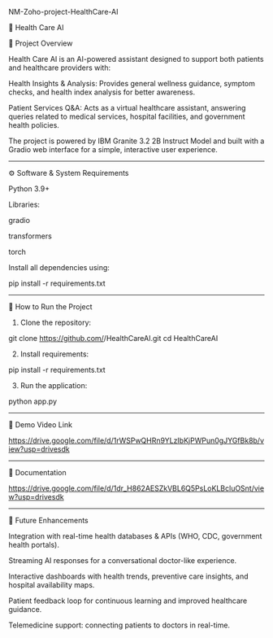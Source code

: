 NM-Zoho-project-HealthCare-AI

🏥 Health Care AI

📌 Project Overview

Health Care AI is an AI-powered assistant designed to support both patients and healthcare providers with:

Health Insights & Analysis: Provides general wellness guidance, symptom checks, and health index analysis for better awareness.

Patient Services Q&A: Acts as a virtual healthcare assistant, answering queries related to medical services, hospital facilities, and government health policies.


The project is powered by IBM Granite 3.2 2B Instruct Model and built with a Gradio web interface for a simple, interactive user experience.


---

⚙️ Software & System Requirements

Python 3.9+

Libraries:

gradio

transformers

torch



Install all dependencies using:

pip install -r requirements.txt


---

🚀 How to Run the Project

1. Clone the repository:

git clone https://github.com/<your-username>/HealthCareAI.git
cd HealthCareAI


2. Install requirements:

pip install -r requirements.txt


3. Run the application:

python app.py




---

🎥 Demo Video Link

https://drive.google.com/file/d/1rWSPwQHRn9YLzIbKjPWPun0gJYGfBk8b/view?usp=drivesdk

---

📑 Documentation

https://drive.google.com/file/d/1dr_H862AESZkVBL6Q5PsLoKLBcluOSnt/view?usp=drivesdk


---

🔮 Future Enhancements

Integration with real-time health databases & APIs (WHO, CDC, government health portals).

Streaming AI responses for a conversational doctor-like experience.

Interactive dashboards with health trends, preventive care insights, and hospital availability maps.

Patient feedback loop for continuous learning and improved healthcare guidance.

Telemedicine support: connecting patients to doctors in real-time.
